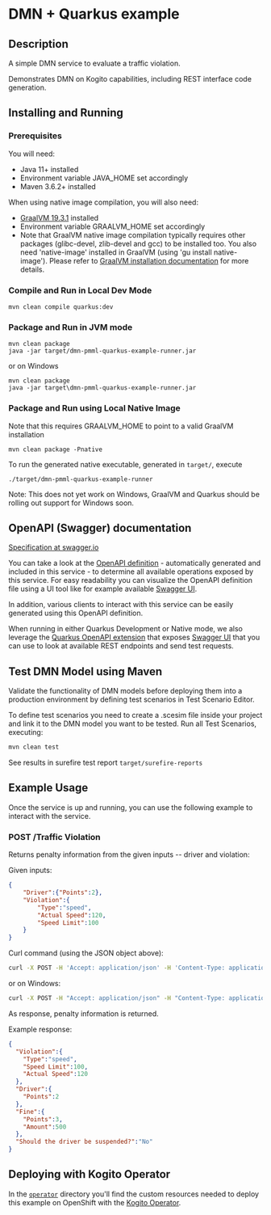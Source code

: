 # DMN + Quarkus example

## Description

A simple DMN service to evaluate a traffic violation.

Demonstrates DMN on Kogito capabilities, including REST interface code generation.

## Installing and Running

### Prerequisites

You will need:
  - Java 11+ installed
  - Environment variable JAVA_HOME set accordingly
  - Maven 3.6.2+ installed

When using native image compilation, you will also need:
  - [GraalVM 19.3.1](https://github.com/oracle/graal/releases/tag/vm-19.3.1) installed
  - Environment variable GRAALVM_HOME set accordingly
  - Note that GraalVM native image compilation typically requires other packages (glibc-devel, zlib-devel and gcc) to be installed too.  You also need 'native-image' installed in GraalVM (using 'gu install native-image'). Please refer to [GraalVM installation documentation](https://www.graalvm.org/docs/reference-manual/aot-compilation/#prerequisites) for more details.

### Compile and Run in Local Dev Mode

```
mvn clean compile quarkus:dev
```

### Package and Run in JVM mode

```
mvn clean package
java -jar target/dmn-pmml-quarkus-example-runner.jar
```

or on Windows

```
mvn clean package
java -jar target\dmn-pmml-quarkus-example-runner.jar
```

### Package and Run using Local Native Image
Note that this requires GRAALVM_HOME to point to a valid GraalVM installation

```
mvn clean package -Pnative
```

To run the generated native executable, generated in `target/`, execute

```
./target/dmn-pmml-quarkus-example-runner
```

Note: This does not yet work on Windows, GraalVM and Quarkus should be rolling out support for Windows soon.

## OpenAPI (Swagger) documentation
[Specification at swagger.io](https://swagger.io/docs/specification/about/)

You can take a look at the [OpenAPI definition](http://localhost:8080/openapi?format=json) - automatically generated and included in this service - to determine all available operations exposed by this service. For easy readability you can visualize the OpenAPI definition file using a UI tool like for example available [Swagger UI](https://editor.swagger.io).

In addition, various clients to interact with this service can be easily generated using this OpenAPI definition.

When running in either Quarkus Development or Native mode, we also leverage the [Quarkus OpenAPI extension](https://quarkus.io/guides/openapi-swaggerui#use-swagger-ui-for-development) that exposes [Swagger UI](http://localhost:8080/swagger-ui/) that you can use to look at available REST endpoints and send test requests.

## Test DMN Model using Maven

Validate the functionality of DMN models before deploying them into a production environment by defining test scenarios in Test Scenario Editor. 

To define test scenarios you need to create a .scesim file inside your project and link it to the DMN model you want to be tested. Run all Test Scenarios, executing:

```sh
mvn clean test
```
See results in surefire test report `target/surefire-reports` 

## Example Usage

Once the service is up and running, you can use the following example to interact with the service.

### POST /Traffic Violation

Returns penalty information from the given inputs -- driver and violation:

Given inputs:

```json
{
    "Driver":{"Points":2},
    "Violation":{
        "Type":"speed",
        "Actual Speed":120,
        "Speed Limit":100
    }
}
```

Curl command (using the JSON object above):

```sh
curl -X POST -H 'Accept: application/json' -H 'Content-Type: application/json' -d '{"fld1":3.0, "fld2":2.0, "fld3":"y"}' http://localhost:8080/TestRegressionDMN
```
or on Windows:

```sh
curl -X POST -H "Accept: application/json" -H "Content-Type: application/json" -d "{"fld1":3.0, "fld2":2.0, "fld3":"y"}" http://localhost:8080/TestRegressionDMN
```

As response, penalty information is returned.

Example response:

```json
{
  "Violation":{
    "Type":"speed",
    "Speed Limit":100,
    "Actual Speed":120
  },
  "Driver":{
    "Points":2
  },
  "Fine":{
    "Points":3,
    "Amount":500
  },
  "Should the driver be suspended?":"No"
}
```

## Deploying with Kogito Operator

In the [`operator`](operator) directory you'll find the custom resources needed to deploy this example on OpenShift with the [Kogito Operator](https://docs.jboss.org/kogito/release/latest/html_single/#chap_kogito-deploying-on-openshift).
